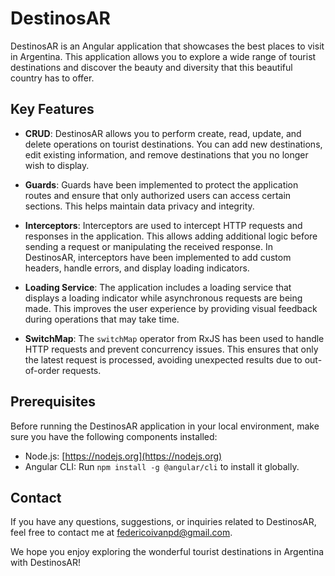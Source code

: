 # DestinosAR

DestinosAR is an Angular application that showcases the best places to visit in Argentina. This application allows you to explore a wide range of tourist destinations and discover the beauty and diversity that this beautiful country has to offer.

## Key Features

- **CRUD**: DestinosAR allows you to perform create, read, update, and delete operations on tourist destinations. You can add new destinations, edit existing information, and remove destinations that you no longer wish to display.

- **Guards**: Guards have been implemented to protect the application routes and ensure that only authorized users can access certain sections. This helps maintain data privacy and integrity.

- **Interceptors**: Interceptors are used to intercept HTTP requests and responses in the application. This allows adding additional logic before sending a request or manipulating the received response. In DestinosAR, interceptors have been implemented to add custom headers, handle errors, and display loading indicators.

- **Loading Service**: The application includes a loading service that displays a loading indicator while asynchronous requests are being made. This improves the user experience by providing visual feedback during operations that may take time.

- **SwitchMap**: The `switchMap` operator from RxJS has been used to handle HTTP requests and prevent concurrency issues. This ensures that only the latest request is processed, avoiding unexpected results due to out-of-order requests.

## Prerequisites

Before running the DestinosAR application in your local environment, make sure you have the following components installed:

- Node.js: [https://nodejs.org](https://nodejs.org)
- Angular CLI: Run `npm install -g @angular/cli` to install it globally.

## Contact

If you have any questions, suggestions, or inquiries related to DestinosAR, feel free to contact me at [federicoivanpd@gmail.com](mailto:federicoivanpd@gmail.com).

We hope you enjoy exploring the wonderful tourist destinations in Argentina with DestinosAR!
